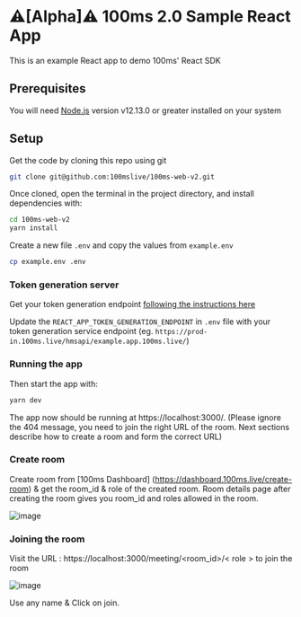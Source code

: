 # ⚠️[Alpha]⚠️ 100ms 2.0 Sample React App

This is an example React app to demo 100ms' React SDK

## Prerequisites

You will need [Node.js](https://nodejs.org) version v12.13.0 or greater installed on your system

## Setup

Get the code by cloning this repo using git

```bash
git clone git@github.com:100mslive/100ms-web-v2.git
```

Once cloned, open the terminal in the project directory, and install dependencies with:

```bash
cd 100ms-web-v2
yarn install
```

Create a new file `.env` and copy the values from `example.env`

```bash
cp example.env .env
```


### Token generation server

Get your token generation endpoint [following the instructions here](https://docs.100ms.live/v2/server-side/100ms-quickstart-app-server)

Update the `REACT_APP_TOKEN_GENERATION_ENDPOINT` in `.env` file with your token generation service endpoint (eg. `https://prod-in.100ms.live/hmsapi/example.app.100ms.live/`) 



### Running the app

Then start the app with:

```bash
yarn dev
```
The app now should be running at https://localhost:3000/. (Please ignore the 404 message, you need to join the right URL of the room. Next sections describe how to create a room and form the correct URL)


### Create room

Create room from [100ms Dashboard] (https://dashboard.100ms.live/create-room) & get the room_id & role of the created room. Room details page after creating the room gives you room_id and roles allowed in the room.


![image](https://prod-apps-public.s3.ap-south-1.amazonaws.com/Screenshot+2021-06-26+at+5.52.50+PM.png) 



### Joining the room

Visit the URL : https://localhost:3000/meeting/<room_id>/< role > to join the room


![image](https://user-images.githubusercontent.com/5078656/119534649-c60da000-bda4-11eb-9847-f283e2daa06f.png)
  
Use any name & Click on join. 




